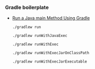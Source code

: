 ### Gradle boilerplate

- [Run a Java main Method Using Gradle]()

   `./gradlew run`
   
   `./gradlew runWithJavaExec`
   
   `./gradlew runWithExec`
   
   `./gradlew runWithExecJarOnClassPath`
   
   `./gradlew runWithExecJarExecutable`